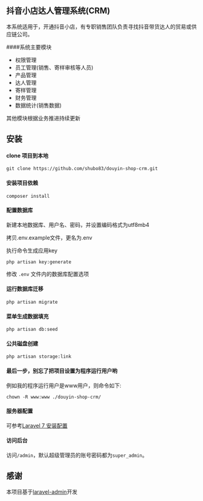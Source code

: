 ## 抖音小店达人管理系统(CRM)

本系统适用于，开通抖音小店，有专职销售团队负责寻找抖音带货达人的贸易或供应链公司。

####系统主要模块

* 权限管理
* 员工管理(销售、寄样审核等人员)
* 产品管理
* 达人管理
* 寄样管理
* 财务管理
* 数据统计(销售数据)

其他模块根据业务推进持续更新


## 安装
#### clone 项目到本地
```
git clone https://github.com/shubo83/douyin-shop-crm.git
```

#### 安装项目依赖
```
composer install
```

#### 配置数据库


新建本地数据库、用户名、密码，并设置编码格式为utf8mb4

拷贝.env.example文件，更名为.env

执行命令生成应用key

```
php artisan key:generate
```

修改 `.env` 文件内的数据库配置选项

#### 运行数据库迁移
```
php artisan migrate
``` 
#### 菜单生成数据填充
```
php artisan db:seed
``` 
#### 公共磁盘创建
```
php artisan storage:link
``` 

#### 最后一步，别忘了把项目设置为程序运行用户哟

例如我的程序运行用户是www用户，则命令如下:  
```
chown -R www:www ./douyin-shop-crm/
``` 

#### 服务器配置
可参考[Laravel 7 安装配置](https://learnku.com/docs/laravel/7.x/installation/7447)

#### 访问后台
访问`/admin`，默认超级管理员的账号密码都为`super_admin`。


## 感谢
本项目基于[laravel-admin](git@github.com:yuxingfei/laravel-admin.git)开发
